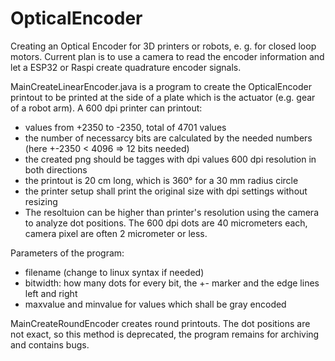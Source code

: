 # OpticalEncoder
Creating an Optical Encoder for 3D printers or robots, e. g. for closed loop motors. Current plan is to use a camera to read the encoder information and let a ESP32 or Raspi create quadrature encoder signals.

MainCreateLinearEncoder.java is a program to create the OpticalEncoder printout to be printed at the side of a plate which is the actuator (e.g. gear of a robot arm). A 600 dpi printer can printout:
- values from +2350 to -2350, total of 4701 values
- the number of necessarcy bits are calculated by the needed numbers (here +-2350 < 4096 => 12 bits needed)
- the created png should be tagges with dpi values 600 dpi resolution in both directions
- the printout is 20 cm long, which is 360° for a 30 mm radius circle
- the printer setup shall print the original size with dpi settings without resizing
- The resoltuion can be higher than printer's resolution using the camera to analyze dot positions. The 600 dpi dots are 40 micrometers each, camera pixel are often 2 micrometer or less.

Parameters of the program:
- filename (change to linux syntax if needed)
- bitwidth: how many dots for every bit, the +- marker and the edge lines left and right
- maxvalue and minvalue for values which shall be gray encoded

MainCreateRoundEncoder creates round printouts. The dot positions are not exact, so this method is deprecated, the program remains for archiving and contains bugs.
